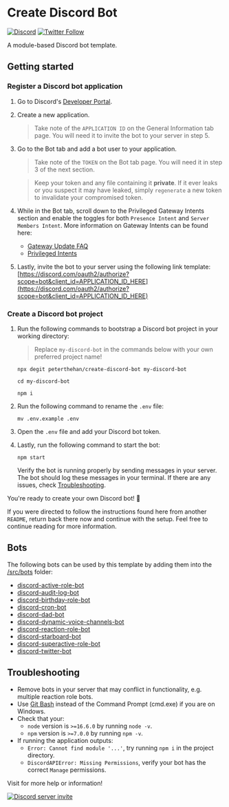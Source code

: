 # Create Discord Bot

[![Discord](https://discord.com/api/guilds/258167954913361930/embed.png)](https://discord.gg/WjEFnzC) [![Twitter Follow](https://img.shields.io/twitter/follow/peterthehan.svg?style=social)](https://twitter.com/peterthehan)

A module-based Discord bot template.

## Getting started

### Register a Discord bot application

1. Go to Discord's [Developer Portal](https://discord.com/developers/applications).
2. Create a new application.

   > Take note of the `APPLICATION ID` on the General Information tab page. You will need it to invite the bot to your server in step 5.

3. Go to the Bot tab and add a bot user to your application.

   > Take note of the `TOKEN` on the Bot tab page. You will need it in step 3 of the next section.

   > Keep your token and any file containing it **private**. If it ever leaks or you suspect it may have leaked, simply `regenerate` a new token to invalidate your compromised token.

4. While in the Bot tab, scroll down to the Privileged Gateway Intents section and enable the toggles for both `Presence Intent` and `Server Members Intent`. More information on Gateway Intents can be found here:

   - [Gateway Update FAQ](https://support-dev.discord.com/hc/en-us/articles/360056426994)
   - [Privileged Intents](https://discord.com/developers/docs/topics/gateway#privileged-intents)

5. Lastly, invite the bot to your server using the following link template: [https://discord.com/oauth2/authorize?scope=bot&client_id=APPLICATION_ID_HERE](https://discord.com/oauth2/authorize?scope=bot&client_id=APPLICATION_ID_HERE)

### Create a Discord bot project

1. Run the following commands to bootstrap a Discord bot project in your working directory:

   > Replace `my-discord-bot` in the commands below with your own preferred project name!

   ```
   npx degit peterthehan/create-discord-bot my-discord-bot
   ```

   ```
   cd my-discord-bot
   ```

   ```
   npm i
   ```

2. Run the following command to rename the `.env` file:

   ```
   mv .env.example .env
   ```

3. Open the `.env` file and add your Discord bot token.

4. Lastly, run the following command to start the bot:

   ```
   npm start
   ```

   Verify the bot is running properly by sending messages in your server. The bot should log these messages in your terminal. If there are any issues, check [Troubleshooting](#troubleshooting).

You're ready to create your own Discord bot! 🎉

If you were directed to follow the instructions found here from another `README`, return back there now and continue with the setup. Feel free to continue reading for more information.

## Bots

The following bots can be used by this template by adding them into the [/src/bots](./src/bots) folder:

- [discord-active-role-bot](https://github.com/peterthehan/discord-active-role-bot)
- [discord-audit-log-bot](https://github.com/peterthehan/discord-audit-log-bot)
- [discord-birthday-role-bot](https://github.com/peterthehan/discord-birthday-role-bot)
- [discord-cron-bot](https://github.com/peterthehan/discord-cron-bot)
- [discord-dad-bot](https://github.com/peterthehan/discord-dad-bot)
- [discord-dynamic-voice-channels-bot](https://github.com/peterthehan/discord-dynamic-voice-channels-bot)
- [discord-reaction-role-bot](https://github.com/peterthehan/discord-reaction-role-bot)
- [discord-starboard-bot](https://github.com/peterthehan/discord-starboard-bot)
- [discord-superactive-role-bot](https://github.com/peterthehan/discord-superactive-role-bot)
- [discord-twitter-bot](https://github.com/peterthehan/discord-twitter-bot)

## Troubleshooting

- Remove bots in your server that may conflict in functionality, e.g. multiple reaction role bots.
- Use [Git Bash](https://git-scm.com/downloads) instead of the Command Prompt (cmd.exe) if you are on Windows.
- Check that your:
  - `node` version is `>=16.6.0` by running `node -v`.
  - `npm` version is `>=7.0.0` by running `npm -v`.
- If running the application outputs:
  - `Error: Cannot find module '...'`, try running `npm i` in the project directory.
  - `DiscordAPIError: Missing Permissions`, verify your bot has the correct `Manage` permissions.

Visit for more help or information!

<a href="https://discord.gg/WjEFnzC">
  <img src="https://discord.com/api/guilds/258167954913361930/embed.png?style=banner2" title="Discord server invite" alt="Discord server invite" />
</a>
